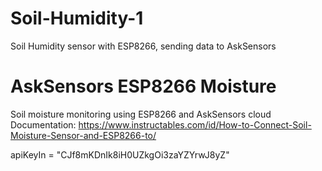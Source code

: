 # Soil-Humidity-1
Soil Humidity sensor with ESP8266, sending data to AskSensors

# AskSensors ESP8266 Moisture
Soil moisture monitoring using ESP8266 and AskSensors cloud
Documentation:
https://www.instructables.com/id/How-to-Connect-Soil-Moisture-Sensor-and-ESP8266-to/

apiKeyIn = "CJf8mKDnIk8iH0UZkgOi3zaYZYrwJ8yZ"
